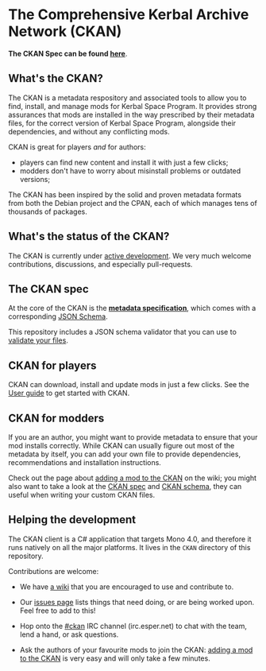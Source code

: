 # The Comprehensive Kerbal Archive Network (CKAN)

**The CKAN Spec can be found [here](Spec.md)**.

## What's the CKAN?

The CKAN is a metadata respository and associated tools to allow you to find, install, and manage mods for Kerbal Space Program. It provides strong assurances that mods are installed in the way prescribed by their metadata files, for the correct version of Kerbal Space Program, alongside their dependencies, and without any conflicting mods.

CKAN is great for players _and_ for authors:
- players can find new content and install it with just a few clicks;
- modders don't have to worry about misinstall problems or outdated versions;

The CKAN has been inspired by the solid and proven metadata formats from both the Debian project and the CPAN, each of which manages tens of thousands of packages.

## What's the status of the CKAN?

The CKAN is currently under [active development][1].
We very much welcome contributions, discussions, and especially pull-requests.

## The CKAN spec

At the core of the CKAN is the **[metadata specification](Spec.md)**,
which comes with a corresponding [JSON Schema](CKAN.schema).

This repository includes a JSON schema validator that you can use to [validate your files][3].

## CKAN for players

CKAN can download, install and update mods in just a few clicks. See the [User guide][2] to get started with CKAN.

## CKAN for modders

If you are an author, you might want to provide metadata to ensure that your mod installs correctly. While CKAN can usually figure out most of the metadata by itself, you can add your own file to provide dependencies, recommendations and installation instructions.

Check out the page about [adding a mod to the CKAN][4] on the wiki; you might also want to take a look at the [CKAN spec](Spec.md) and [CKAN schema](CKAN.schema), they can useful when writing your custom CKAN files.

## Helping the development

The CKAN client is a C# application that targets Mono 4.0, and therefore it runs natively on all the major platforms. It lives in the `CKAN` directory of this repository.

Contributions are welcome:

* We have [a wiki][5] that you are
encouraged to use and contribute to.

* Our [issues page][6]
lists things that need doing, or are being worked upon. Feel free to
add to this!

* Hop onto the [#ckan][7] IRC
channel (irc.esper.net) to chat with the team, lend a hand, or
ask questions.

* Ask the authors of your favourite mods to join the CKAN: [adding a mod to the CKAN][4] is very easy and will only take a few minutes.

 [1]:https://github.com/KSP-CKAN/CKAN/commits/master
 [2]:https://github.com/KSP-CKAN/CKAN-support/wiki/User-guide
 [3]:https://github.com/KSP-CKAN/CKAN-support/wiki/Adding-a-mod-to-the-CKAN#testing-your-file
 [4]:https://github.com/KSP-CKAN/CKAN-support/wiki/Adding-a-mod-to-the-CKAN
 [5]:https://github.com/KSP-CKAN/CKAN-support/wiki
 [6]:https://github.com/KSP-CKAN/CKAN/issues
 [7]:http://webchat.esper.net/?channels=ckan
